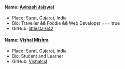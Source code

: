 #### Name: [Avinash Jaiswal](https://github.com/littlestar642)
 - Place: Surat, Gujarat, India
 - Bio: Traveller && Foodie && Web Developer === true
 - GitHub: [littlestar642](https://github.com/littlestar642) 
 
 #### Name: [Vishal Mishra](https://github.com/Vishalcsl)
 - Place: Surat, Gujarat, India
 - Bio: Student and Learner
 - GitHub: [Vishalcsl](https://github.com/Vishalcsl) 
